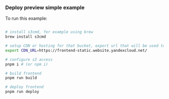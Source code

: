 ### Deploy preview simple example

To run this example:


```bash

# install s3cmd, for example using brew
brew install s3cmd

# setup CDN or hosting for that bucket, export url that will be used to host static
export CDN_URL=https://frontend-static.website.yandexcloud.net/

# configure s3 access
pnpm i # (or npm i)

# build frontend
pnpm run build

# deploy frontend
pnpm run deploy
```
